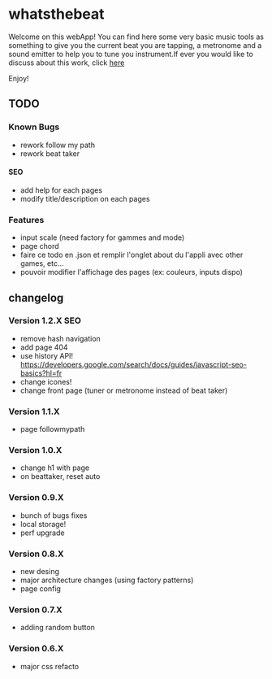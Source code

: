 # whatsthebeat

Welcome on this webApp!
You can find here some very basic music tools as something to give you the current beat you are tapping, a metronome and a sound emitter to help you to tune you instrument.If ever you would like to discuss about this work, click <a href="https://jgroc-de.github.io/">here</a>

Enjoy!

## TODO

### Known Bugs

- rework follow my path
- rework beat taker

#### SEO

- add help for each pages
- modify title/description on each pages

### Features

- input scale (need factory for gammes and mode)
- page chord
- faire ce todo en .json et remplir l'onglet about du l'appli avec
other games, etc…
- pouvoir modifier l'affichage des pages (ex: couleurs, inputs dispo)

## changelog

### Version 1.2.X SEO

- remove hash navigation
- add page 404
- use history API! https://developers.google.com/search/docs/guides/javascript-seo-basics?hl=fr
- change icones!
- change front page (tuner or metronome instead of beat taker)

### Version 1.1.X

- page followmypath

### Version 1.0.X

- change h1 with page
- on beattaker, reset auto

### Version 0.9.X

- bunch of bugs fixes
- local storage!
- perf upgrade

### Version 0.8.X

- new desing
- major architecture changes (using factory patterns)
- page config

### Version 0.7.X

- adding random button

### Version 0.6.X

- major css refacto
